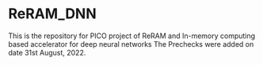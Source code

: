 # ReRAM_DNN
This is the repository for PICO project of ReRAM and In-memory computing based accelerator for deep neural networks
The Prechecks were added on date 31st August, 2022.
